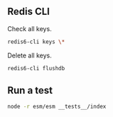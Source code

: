 ## Redis CLI
Check all keys.
```sh
redis6-cli keys \*
```

Delete all keys.
```sh
redis6-cli flushdb
```

## Run a test
```sh
node -r esm/esm __tests__/index
```